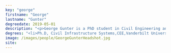 ```yaml
---
key: "george"
firstname: "George"
lastname: "Gunter"
degreedate: 2019-05-01
description: "<p>George Gunter is a PhD student in Civil Engineering and the Insitute for Software Integrated Systems at Vanderbilt University. He earned his B.S. from the University of Illinois at Urbana Champaign. His research interests are broadly in applications of cyber-physical systems to civil infrastructure, specializing in smart and connected transportations sytems with a focus on traffic cmodeling and control.</p>"
degrees: "<li>Ph.D, Civil Infrastructure Systems,CEE,Vanderbilt University 2023 (expected)<li>""<li>B.S, Civil Infrastructure Systems, CEE, University of Illinois 2019</li>"
image: /images/people/GeorgeGunterHeadshot.jpg
site: 
---
```


